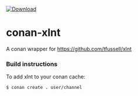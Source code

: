 [ ![Download](https://api.bintray.com/packages/shajeenahmed/conan/xlnt%3Amaster/images/download.svg?version=1.3.0%3Arelease) ](https://bintray.com/shajeenahmed/conan/xlnt%3Amaster/1.3.0%3Arelease/link)

# conan-xlnt
A conan wrapper for https://github.com/tfussell/xlnt

### Build instructions


To add xlnt to your conan cache:
```sh
$ conan create . user/channel 
```

